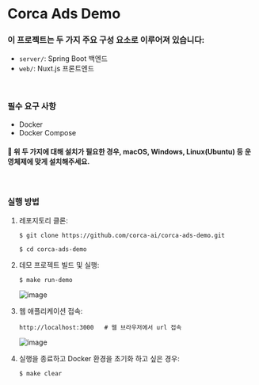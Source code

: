 # Corca Ads Demo

### 이 프로젝트는 두 가지 주요 구성 요소로 이루어져 있습니다:

- `server/`: Spring Boot 백엔드
- `web/`: Nuxt.js 프론트엔드

</br>

### 필수 요구 사항

- Docker
- Docker Compose

#### 📍 위 두 가지에 대해 설치가 필요한 경우, macOS, Windows, Linux(Ubuntu) 등 운영체제에 맞게 설치해주세요.

</br>

### 실행 방법

1. 레포지토리 클론:

   ```shell
   $ git clone https://github.com/corca-ai/corca-ads-demo.git

   $ cd corca-ads-demo
   ```

2. 데모 프로젝트 빌드 및 실행:

   ```shell
   $ make run-demo
   ```

   ![image](https://github.com/user-attachments/assets/0790ad37-6922-4642-9d31-5ca3d14e5696)


4. 웹 애플리케이션 접속:

   ```shell
   http://localhost:3000   # 웹 브라우저에서 url 접속
   ```

   ![image](https://github.com/user-attachments/assets/72fbbeb4-15e7-4ab5-830e-325ddea00d02)

5. 실행을 종료하고 Docker 환경을 초기화 하고 싶은 경우:

   ```shell
   $ make clear
   ```

